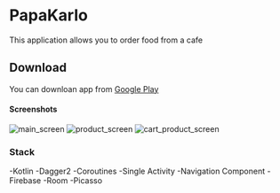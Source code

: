 # PapaKarlo
This application allows you to order food from a cafe

## Download
You can downloan app from [Google Play](https://play.google.com/store/apps/details?id=com.bunbeuaty.papakarlo)

#### Screenshots
![main_screen](https://play-lh.googleusercontent.com/nIh8B5UIBGbGinSlsNjrXqL5I6_7n0TCNAnV2euZoSA5GmCUbZwLmawF-JJxlNv7AQw=w1745-h861-rw)
![product_screen](https://play-lh.googleusercontent.com/bNTQi_5Js7vYA-hPw02kUdcctdynlsHH0YXunlNCDw6ps1Zg84Ca1koeHlQHUZWaziw=w1745-h861-rw)
![cart_product_screen](https://play-lh.googleusercontent.com/LjlqASdcnINuIlHxIIIBKpH6sIA30C0Fg4lmk3yPTIyOe2N_aePDgpYrg7S8-tU_8zAo=w1745-h861-rw)

### Stack
  -Kotlin
  -Dagger2
  -Coroutines 
  -Single Activity
  -Navigation Component
  -Firebase
  -Room
  -Picasso
